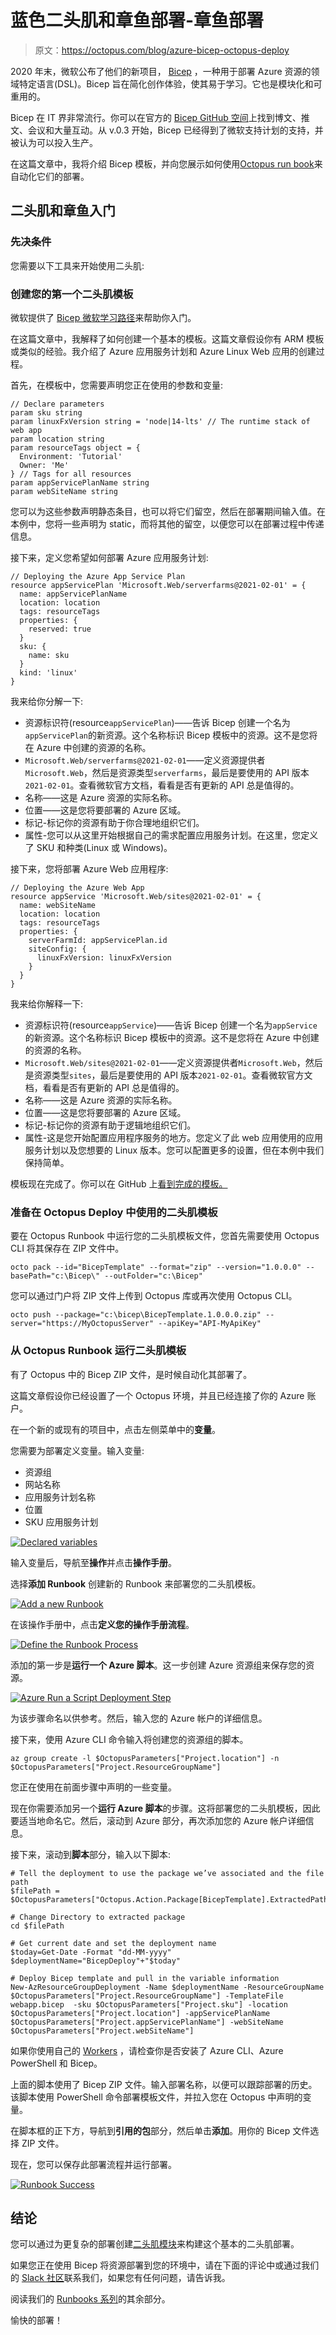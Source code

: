 # 蓝色二头肌和章鱼部署-章鱼部署

> 原文：<https://octopus.com/blog/azure-bicep-octopus-deploy>

2020 年末，微软公布了他们的新项目， [Bicep](https://docs.microsoft.com/azure/azure-resource-manager/bicep/overview) ，一种用于部署 Azure 资源的领域特定语言(DSL)。Bicep 旨在简化创作体验，使其易于学习。它也是模块化和可重用的。

Bicep 在 IT 界非常流行。你可以在官方的 [Bicep GitHub 空间](https://github.com/Azure/bicep)上找到博文、推文、会议和大量互动。从 v.0.3 开始，Bicep 已经得到了微软支持计划的支持，并被认为可以投入生产。

在这篇文章中，我将介绍 Bicep 模板，并向您展示如何使用[Octopus run book](https://octopus.com/docs/runbooks)来自动化它们的部署。

## 二头肌和章鱼入门

### 先决条件

您需要以下工具来开始使用二头肌:

### 创建您的第一个二头肌模板

微软提供了 [Bicep 微软学习路径](https://docs.microsoft.com/en-gb/learn/paths/fundamentals-bicep/)来帮助你入门。

在这篇文章中，我解释了如何创建一个基本的模板。这篇文章假设你有 ARM 模板或类似的经验。我介绍了 Azure 应用服务计划和 Azure Linux Web 应用的创建过程。

首先，在模板中，您需要声明您正在使用的参数和变量:

```
// Declare parameters
param sku string
param linuxFxVersion string = 'node|14-lts' // The runtime stack of web app
param location string
param resourceTags object = {
  Environment: 'Tutorial'
  Owner: 'Me'
} // Tags for all resources
param appServicePlanName string
param webSiteName string 
```

您可以为这些参数声明静态条目，也可以将它们留空，然后在部署期间输入值。在本例中，您将一些声明为 static，而将其他的留空，以便您可以在部署过程中传递信息。

接下来，定义您希望如何部署 Azure 应用服务计划:

```
// Deploying the Azure App Service Plan
resource appServicePlan 'Microsoft.Web/serverfarms@2021-02-01' = {
  name: appServicePlanName
  location: location
  tags: resourceTags
  properties: {
    reserved: true
  }
  sku: {
    name: sku
  }
  kind: 'linux'
} 
```

我来给你分解一下:

*   资源标识符(resource`appServicePlan`)——告诉 Bicep 创建一个名为`appServicePlan`的新资源。这个名称标识 Bicep 模板中的资源。这不是您将在 Azure 中创建的资源的名称。
*   `Microsoft.Web/serverfarms@2021-02-01`——定义资源提供者`Microsoft.Web`，然后是资源类型`serverfarms`，最后是要使用的 API 版本`2021-02-01`。查看微软官方文档，看看是否有更新的 API 总是值得的。
*   名称——这是 Azure 资源的实际名称。
*   位置——这是您将要部署的 Azure 区域。
*   标记-标记你的资源有助于你合理地组织它们。
*   属性-您可以从这里开始根据自己的需求配置应用服务计划。在这里，您定义了 SKU 和种类(Linux 或 Windows)。

接下来，您将部署 Azure Web 应用程序:

```
// Deploying the Azure Web App
resource appService 'Microsoft.Web/sites@2021-02-01' = {
  name: webSiteName
  location: location
  tags: resourceTags
  properties: {
    serverFarmId: appServicePlan.id
    siteConfig: {
      linuxFxVersion: linuxFxVersion
    }
  }
} 
```

我来给你解释一下:

*   资源标识符(resource`appService`)——告诉 Bicep 创建一个名为`appService`的新资源。这个名称标识 Bicep 模板中的资源。这不是您将在 Azure 中创建的资源的名称。
*   `Microsoft.Web/sites@2021-02-01`——定义资源提供者`Microsoft.Web`，然后是资源类型`sites`，最后是要使用的 API 版本`2021-02-01`。查看微软官方文档，看看是否有更新的 API 总是值得的。
*   名称——这是 Azure 资源的实际名称。
*   位置——这是您将要部署的 Azure 区域。
*   标记-标记你的资源有助于逻辑地组织它们。
*   属性-这是您开始配置应用程序服务的地方。您定义了此 web 应用使用的应用服务计划以及您想要的 Linux 版本。您可以配置更多的设置，但在本例中我们保持简单。

模板现在完成了。你可以在 GitHub 上[看到完成的模板。](https://gist.github.com/weeyin83/7a9a20a5fc7e10e65561b4d5e6ed4019)

### 准备在 Octopus Deploy 中使用的二头肌模板

要在 Octopus Runbook 中运行您的二头肌模板文件，您首先需要使用 Octopus CLI 将其保存在 ZIP 文件中。

```
octo pack --id="BicepTemplate" --format="zip" --version="1.0.0.0" --basePath="c:\Bicep\" --outFolder="c:\Bicep" 
```

您可以通过门户将 ZIP 文件上传到 Octopus 库或再次使用 Octopus CLI。

```
octo push --package="c:\bicep\BicepTemplate.1.0.0.0.zip" --server="https://MyOctopusServer" --apiKey="API-MyApiKey" 
```

### 从 Octopus Runbook 运行二头肌模板

有了 Octopus 中的 Bicep ZIP 文件，是时候自动化其部署了。

这篇文章假设你已经设置了一个 Octopus 环境，并且已经连接了你的 Azure 账户。

在一个新的或现有的项目中，点击左侧菜单中的**变量**。

您需要为部署定义变量。输入变量:

*   资源组
*   网站名称
*   应用服务计划名称
*   位置
*   SKU 应用服务计划

[![Declared variables](img/fd9c16b98019b5215935f73098efd20c.png)](#)

输入变量后，导航至**操作**并点击**操作手册**。

选择**添加 Runbook** 创建新的 Runbook 来部署您的二头肌模板。

[![Add a new Runbook](img/fc7e6baf3362176dcf0e4060f5f5dd3d.png)](#)

在该操作手册中，点击**定义您的操作手册流程**。

[![Define the Runbook Process](img/90681f91af5ae2a241e4c632021ffde9.png)](#)

添加的第一步是**运行一个 Azure 脚本**。这一步创建 Azure 资源组来保存您的资源。

[![Azure Run a Script Deployment Step](img/3c477c09c9f90b47ca309f3ed624879a.png)](#)

为该步骤命名以供参考。然后，输入您的 Azure 帐户的详细信息。

接下来，使用 Azure CLI 命令输入将创建您的资源组的脚本。

```
az group create -l $OctopusParameters["Project.location"] -n $OctopusParameters["Project.ResourceGroupName"] 
```

您正在使用在前面步骤中声明的一些变量。

现在你需要添加另一个**运行 Azure 脚本**的步骤。这将部署您的二头肌模板，因此要适当地命名它。然后，滚动到 Azure 部分，再次添加您的 Azure 帐户详细信息。

接下来，滚动到**脚本**部分，输入以下脚本:

```
# Tell the deployment to use the package we’ve associated and the file path
$filePath = $OctopusParameters["Octopus.Action.Package[BicepTemplate].ExtractedPath"]

# Change Directory to extracted package
cd $filePath

# Get current date and set the deployment name
$today=Get-Date -Format "dd-MM-yyyy"
$deploymentName="BicepDeploy"+"$today"

# Deploy Bicep template and pull in the variable information
New-AzResourceGroupDeployment -Name $deploymentName -ResourceGroupName $OctopusParameters["Project.ResourceGroupName"] -TemplateFile webapp.bicep  -sku $OctopusParameters["Project.sku"] -location $OctopusParameters["Project.location"] -appServicePlanName $OctopusParameters["Project.appServicePlanName"] -webSiteName $OctopusParameters["Project.webSiteName"] 
```

如果你使用自己的 [Workers](https://octopus.com/docs/infrastructure/workers) ，请检查你是否安装了 Azure CLI、Azure PowerShell 和 Bicep。

上面的脚本使用了 Bicep ZIP 文件。输入部署名称，以便可以跟踪部署的历史。该脚本使用 PowerShell 命令部署模板文件，并拉入您在 Octopus 中声明的变量。

在脚本框的正下方，导航到**引用的包**部分，然后单击**添加**。用你的 Bicep 文件选择 ZIP 文件。

现在，您可以保存此部署流程并运行部署。

[![Runbook Success](img/4288b9b1392fc628dba65e85d18e5ee7.png)](#)

## 结论

您可以通过为更复杂的部署创建[二头肌模块](https://docs.microsoft.com/azure/azure-resource-manager/bicep/modules)来构建这个基本的二头肌部署。

如果您正在使用 Bicep 将资源部署到您的环境中，请在下面的评论中或通过我们的 [Slack 社区](https://octopus.com/slack)联系我们，如果您有任何问题，请告诉我。

阅读我们的 [Runbooks 系列](https://octopus.com/blog/tag/Runbooks%20Series)的其余部分。

愉快的部署！